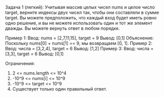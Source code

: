 Задача 1 (легкий):
Учитывая массив целых чисел nums и целое число target, верните индексы двух чисел так, чтобы они составляли в сумме target.
Вы можете предположить, что каждый вход будет иметь ровно одно решение, и вы не можете использовать один и тот же элемент дважды.
Вы можете вернуть ответ в любом порядке.

Пример 1:
Ввод: nums = [2,7,11,15], target = 9
Вывод: [0,1]
Объяснение: Поскольку nums[0] + nums[1] == 9, мы возвращаем [0, 1].
Пример 2:
Ввод: числа = [3,2,4], target = 6
Вывод: [1,2]
Пример 3:
Ввод: числа = [3,3], target = 6
Вывод: [0,1]


Ограничения:
1.	2 <= nums.length <= 10^4
2.	-10^9 <= nums[i] <= 10^9
3.	-10^9 <= target <= 10^9
4.	Существует только один правильный ответ.
